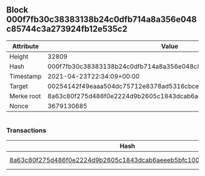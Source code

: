 ## Block 000f7fb30c38383138b24c0dfb714a8a356e048c85744c3a273924fb12e535c2

Attribute | Value
--- | ---
Height | 32809
Hash | 000f7fb30c38383138b24c0dfb714a8a356e048c85744c3a273924fb12e535c2
Timestamp | 2021-04-23T22:34:09+00:00
Target | 00254142f49eaaa504dc75712e8378ad5316cbcead634704b3734b6271167cc4
Merke root | 8a63c80f275d486f0e2224d9b2605c1843dcab6aeeeb5bfc100f505d1f0d761f
Nonce | 3679130685

```

```

### Transactions

Hash | Amount
--- | ---
[8a63c80f275d486f0e2224d9b2605c1843dcab6aeeeb5bfc100f505d1f0d761f](8a63c80f275d486f0e2224d9b2605c1843dcab6aeeeb5bfc100f505d1f0d761f.md) | 10.00000000 SKEPTI 
